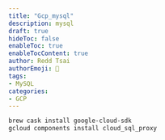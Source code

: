 ```yaml
---
title: "Gcp_mysql"
description: mysql
draft: true
hideToc: false
enableToc: true
enableTocContent: true
author: Redd Tsai
authorEmoji: 🐔
tags:
- MySQL
categories:
- GCP
---
```


<!--more-->

``` bash
brew cask install google-cloud-sdk
gcloud components install cloud_sql_proxy
```